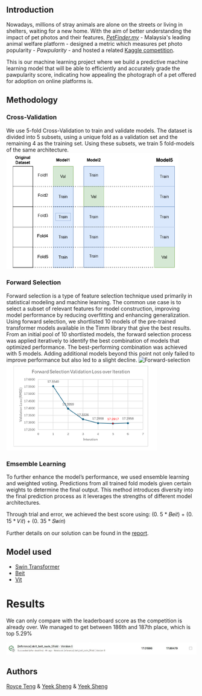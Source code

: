 ## Introduction

Nowadays, millions of stray animals are alone on the streets or living in shelters, waiting for a new home. With the aim of better understanding the impact of pet photos and their features, [*PetFinder.my*](https://www.petfinder.my/) - Malaysia's leading animal welfare platform - designed a metric which measures pet photo popularity - *Pawpularity* - and hosted a related [Kaggle competition](https://www.kaggle.com/c/petfinder-pawpularity-score/overview).

This is our machine learning project where we build a predictive machine learning model that will be able to efficiently and accurately grade the pawpularity score, indicating how appealing the photograph of a pet offered for adoption on online platforms is.

## Methodology

### Cross-Validation
We use 5-fold Cross-Validation to train and validate models. The dataset is divided into 5 subsets, using a unique fold as a validation set and the remaining 4 as
the training set.  Using these subsets, we train 5 fold-models of the same architecture. 
![Cross-validation](figs/cross_validation.png)

### Forward Selection

Forward selection is a type of feature selection technique used primarily in statistical modeling and machine learning. The common use case is to select a subset of relevant features 
for model construction, improving model performance by reducing overfitting and enhancing generalization.  Using forward selection, we shortlisted 10 models of the pre-trained transformer models available in the Timm library that give the best results.
From an initial pool of 10 shortlisted models, the forward selection process was applied iteratively to identify the best combination of models that optimized performance.
The best-performing combination was achieved with 5 models. Adding additional models beyond this point not only failed to improve performance but also led to a slight decline. 
![Forward-selection](figs/forward_selection.png)
![Forward-selection](figs/num_models.png)

### Emsemble Learning

To further enhance the model’s performance, we used ensemble learning and weighted voting. Predictions from all trained fold models given certain weights to determine the final output. This method introduces diversity into the final
prediction process as it leverages the strengths of different model architectures.

Through trial and error, we achieved the best score using:
(0. 5 * 𝐵𝑒𝑖𝑡) + (0. 15 * 𝑉𝑖𝑡) + (0. 35 * 𝑆𝑤𝑖𝑛)


Further details on our solution can be found in the [report](https://github.com/sleepreap/Kaggle-Pawpularity/blob/main/Group02_report.pdf).

## Model used

- [Swin Transformer](https://arxiv.org/pdf/2103.14030.pdf) 
- [Beit](https://arxiv.org/abs/2106.08254)
- [Vit](https://arxiv.org/abs/2010.11929)

# Results 
We can only compare with the leaderboard score as the competition is already over. We managed to get between 186th and 187th place, which is top 5.29%

![Results](figs/results.png)

## Authors
[Royce Teng](https://github.com/sleepreap) & [Yeek Sheng](https://github.com/Yeek020407) & [Yeek Sheng](https://github.com/Yeek020407)
